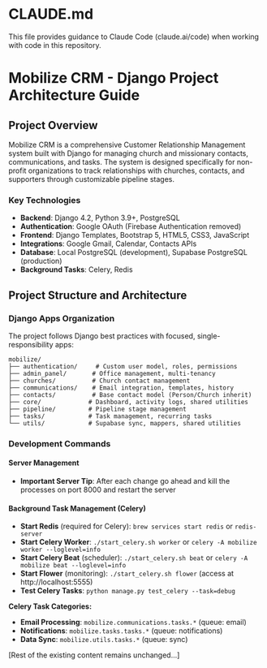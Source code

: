 # CLAUDE.md

This file provides guidance to Claude Code (claude.ai/code) when working with code in this repository.

# Mobilize CRM - Django Project Architecture Guide

## Project Overview

Mobilize CRM is a comprehensive Customer Relationship Management system built with Django for managing church and missionary contacts, communications, and tasks. The system is designed specifically for non-profit organizations to track relationships with churches, contacts, and supporters through customizable pipeline stages.

### Key Technologies
- **Backend**: Django 4.2, Python 3.9+, PostgreSQL
- **Authentication**: Google OAuth (Firebase Authentication removed)
- **Frontend**: Django Templates, Bootstrap 5, HTML5, CSS3, JavaScript
- **Integrations**: Google Gmail, Calendar, Contacts APIs
- **Database**: Local PostgreSQL (development), Supabase PostgreSQL (production)
- **Background Tasks**: Celery, Redis

## Project Structure and Architecture

### Django Apps Organization
The project follows Django best practices with focused, single-responsibility apps:

```
mobilize/
├── authentication/     # Custom user model, roles, permissions
├── admin_panel/       # Office management, multi-tenancy
├── churches/          # Church contact management
├── communications/    # Email integration, templates, history
├── contacts/          # Base contact model (Person/Church inherit)
├── core/             # Dashboard, activity logs, shared utilities
├── pipeline/         # Pipeline stage management
├── tasks/            # Task management, recurring tasks
└── utils/            # Supabase sync, mappers, shared utilities
```

### Development Commands

#### Server Management
- **Important Server Tip**: After each change go ahead and kill the processes on port 8000 and restart the server

#### Background Task Management (Celery)
- **Start Redis** (required for Celery): `brew services start redis` or `redis-server`
- **Start Celery Worker**: `./start_celery.sh worker` or `celery -A mobilize worker --loglevel=info`
- **Start Celery Beat** (scheduler): `./start_celery.sh beat` or `celery -A mobilize beat --loglevel=info`
- **Start Flower** (monitoring): `./start_celery.sh flower` (access at http://localhost:5555)
- **Test Celery Tasks**: `python manage.py test_celery --task=debug`

**Celery Task Categories:**
- **Email Processing**: `mobilize.communications.tasks.*` (queue: email)
- **Notifications**: `mobilize.tasks.tasks.*` (queue: notifications) 
- **Data Sync**: `mobilize.utils.tasks.*` (queue: sync)

[Rest of the existing content remains unchanged...]